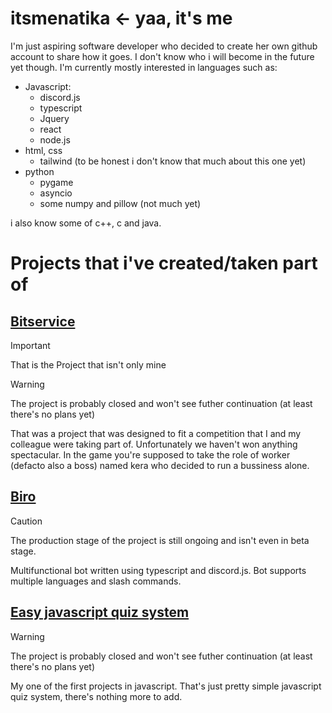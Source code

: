 # **itsmenatika** <- yaa, it's me

I'm just aspiring software developer who decided to create her own github account to share how it goes. I don't know who i will become in the future yet though.
I'm currently mostly interested in languages such as:
- Javascript:
   * discord.js
   * typescript
   * Jquery
   * react
   * node.js
- html, css
   * tailwind (to be honest i don't know that much about this one yet)
- python
   * pygame
   * asyncio
   * some numpy and pillow (not much yet)

i also know some of c++, c and java.


# Projects that i've created/taken part of

## [Bitservice](https://github.com/virtual-float/BitService)

> [!IMPORTANT]
> That is the Project that isn't only mine

> [!WARNING]
> The project is probably closed and won't see futher continuation (at least there's no plans yet)

That was a project that was designed to fit a competition that I and my colleague were taking part of. Unfortunately we haven't won anything spectacular.
In the game you're supposed to take the role of worker (defacto also a boss) named kera who decided to run a bussiness alone.

## [Biro](https://github.com/itsmenatika/biro)

> [!CAUTION]
> The production stage of the project is still ongoing and isn't even in beta stage.

Multifunctional bot written using typescript and discord.js. Bot supports multiple languages and slash commands.

## [Easy javascript quiz system](https://github.com/itsmenatika/firstQuizSystem)

> [!WARNING]
> The project is probably closed and won't see futher continuation (at least there's no plans yet)

My one of the first projects in javascript. That's just pretty simple javascript quiz system, there's nothing more to add.


  
